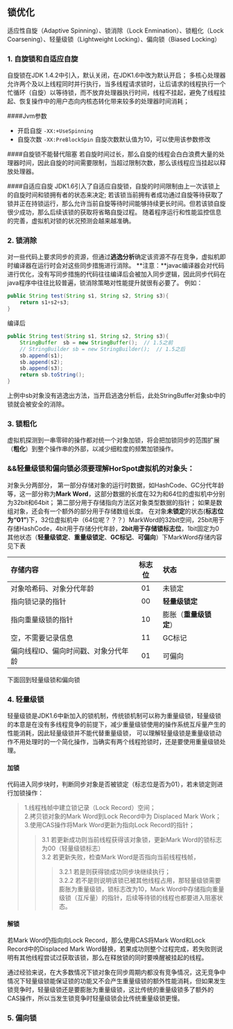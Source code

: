 ## 锁优化
适应性自旋（Adaptive Spinning）、锁消除（Lock Enmination）、锁粗化（Lock Coarsening）、轻量级锁（Lightweight Locking）、偏向锁（Biased Locking）
### 1. 自旋锁和自适应自旋
自旋锁在JDK 1.4.2中引入，默认关闭，在JDK1.6中改为默认开启；
多核心处理器允许两个及以上线程同时并行执行，当多线程请求锁时，让后请求的线程执行一个忙循环（自旋）以等待锁，而不放弃处理器执行时间，线程不挂起，避免了线程挂起、恢复操作中的用户态向内核态转化带来较多的处理器时间消耗；

####Jvm参数

* 开启自旋
	`-XX:+UseSpinning`
* 自旋次数
	`-XX:PreBlockSpin`
	自旋次数默认值为10，可以使用该参数修改

####自旋锁不能替代阻塞
若自旋时间过长，那么自旋的线程会白白浪费大量的处理器时间，因此自旋的时间需要限制，当超过限制次数，那么该线程应当挂起以释放处理器。

####自适应自旋
JDK1.6引入了自适应自旋锁，自旋的时间限制由上一次该锁上的自旋时间和锁拥有者的状态来决定;
若该锁当前拥有者成功通过自旋等待获取了锁并正在持锁运行，那么允许当前自旋等待时间能够持续更长时间。但若该锁自旋很少成功，那么后续该锁的获取将省略自旋过程。
随着程序运行和性能监控信息的完善，虚拟机对锁的状况预测会越来越准确。

### 2. 锁消除
对一些代码上要求同步的资源，但通过**逃逸分析**确定该资源不存在竞争，虚拟机即时编译器在运行时会对这些同步措施进行消除。
**注意：**javac编译器会对代码进行优化，没有写同步措施的代码往往编译后会被加入同步逻辑，因此同步代码在java程序中往往比较普遍，锁消除策略对性能提升就很有必要了。
例如：
```java
public String test(String s1, String s2, String s3){
	return s1+s2+s3;
}
```
编译后
```java
public String test(String s1, String s2, String s3){
	StringBuffer  sb = new StringBuffer();	// 1.5之前
	// StringBuilder sb = new StringBuilder();	// 1.5之后
	sb.append(s1);
	sb.append(s2);
	sb.append(s3);
	return sb.toString();
}

```
上例中sb对象没有逃逸出方法，当开启逃逸分析后，此处StringBuffer对象sb中的锁就会被安全的消除。

### 3. 锁粗化
虚拟机探测到一串零碎的操作都对统一个对象加锁，将会把加锁同步的范围扩展（**粗化**）到整个操作串的外部，以减少细粒度的频繁加锁操作。


### **&&轻量级锁和偏向锁必须要理解HorSpot虚拟机的对象头：**
对象头分两部分，
第一部分存储对象的运行时数据，如HashCode、GC分代年龄等，这一部分称为**Mark Word**，这部分数据的长度在32为和64位的虚拟机中分别为32bit和64bit；
第二部分用于存储指向方法区对象类型数据的指针；
如果是数组对象，还会有一个额外的部分用于存储数组长度。
在对象**未锁定**的状态(**标志位为“01”**)下，32位虚拟机中（64位呢？？？）MarkWord的32bit空间，25bit用于存储HashCode，4bit用于存储分代年龄，**2bit用于存储锁标志位**，1bit固定为0
其他状态（**轻量级锁定**、**重量级锁定**、**GC标记**、**可偏向**）下MarkWord存储内容见下表

|存储内容|标志位|状态|
| :- | :--: | :- |
|对象哈希码、对象分代年龄 | 01 | 未锁定 |
|指向锁记录的指针          | 00 | **轻量级锁定**|
|指向重量级锁的指针        | 10 | 膨胀（**重量级锁定**） |
|空，不需要记录信息        | 11 | GC标记 |
|偏向线程ID、偏向时间戳、对象分代年龄 | 01 |可偏向|

下面回到轻量级锁和偏向锁

### 4. 轻量级锁
轻量级锁是JDK1.6中新加入的锁机制，传统锁机制可以称为重量级锁，轻量级锁的本意是在没有多线程竞争的前提下，减少重量级锁使用的操作系统互斥量产生的性能消耗，因此轻量级锁并不能代替重量级锁， 可以理解轻量级锁是重量级锁动作不用处理时的一个简化操作，当确实有两个线程抢锁时，还是要使用重量级锁处理。
#### 加锁
代码进入同步块时，判断同步对象是否被锁定（标志位是否为01），若未锁定则进行加锁操作：

>1.线程栈帧中建立锁记录（Lock Record）空间；<br/>
>2.拷贝锁对象的Mark Word到Lock Record中为 Displaced Mark Work；<br/>
>3.使用CAS操作将Mark Word更新为指向Lock Record的指针；
>>3.1 若更新成功则当前线程获得该对象锁，更新Mark Word的锁标志为00（轻量级锁标志）<br/>
>>3.2 若更新失败，检查Mark Word是否指向当前线程栈帧，
>>>3.2.1 若是则获得锁成功同步块继续执行；<br/>
>>>3.2.2 若不是则说明该锁已被其他线程占用，那轻量级锁需要膨胀为重量级锁，锁标志改为10，Mark Word中存储指向重量级锁（互斥量）的指针，后续等待锁的线程也都要进入阻塞状态。
#### 解锁
若Mark Word仍指向向Lock Record，那么使用CAS将Mark Word和Lock Record中的Displaced Mark Word替换，若果成功则整个过程完成，若失败则说明有其他线程尝试过获取该锁，那么在释放锁的同时要唤醒被挂起的线程。

通过经验来说，在大多数情况下锁对象在同步周期内都没有竞争情况，这无竞争中情况下轻量级锁能保证锁的功能又不会产生重量级锁的额外性能消耗，但如果发生锁竞争时，轻量级锁还是要膨胀为重量级锁，这比传统的重量级锁多了额外的CAS操作，所以当发生锁竞争时轻量级锁会比传统重量级锁更慢。
### 5. 偏向锁







